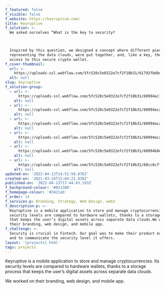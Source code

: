 ```yaml
---
f_featured: false
f_visible: false
f_website: https://keyruptive.com/
title: Keyruptive
f_solution: >-
  We asked ourselves “What is the key to security?

    

  Inspired by this question, we designed a concept where different pieces,
  representing the data clouds, were put together, and, like a key, they granted
  access to this secure crypto wallet.
f_cover-thumbnail:
  url: >-
    https://uploads-ssl.webflow.com/5fc520c5e0322e7cf2f10b31/61792fbdbd154e0a92b82613_k-main-img.png
  alt: null
slug: keyruptive
f_solution-group:
  - url: >-
      https://uploads-ssl.webflow.com/5fc520c5e0322e7cf2f10b31/60994ac7a5d9b12b340e5862_keyruptive%402x.png
    alt: null
  - url: >-
      https://uploads-ssl.webflow.com/5fc520c5e0322e7cf2f10b31/60994acafa493a7f89543cc5_k-hero%402x.png
    alt: null
  - url: >-
      https://uploads-ssl.webflow.com/5fc520c5e0322e7cf2f10b31/60994aca3c96edf1c575175c_k-how%402x.png
    alt: null
  - url: >-
      https://uploads-ssl.webflow.com/5fc520c5e0322e7cf2f10b31/60994acaf8d12ca0873468d1_k-wallet%402x.png
    alt: null
  - url: >-
      https://uploads-ssl.webflow.com/5fc520c5e0322e7cf2f10b31/60994b8ec05d515d08d07d17_k-mobile%402x.png
    alt: null
  - url: >-
      https://uploads-ssl.webflow.com/5fc520c5e0322e7cf2f10b31/60cc6cffd7bc529c25dbc2e2_Frame%2068.svg
    alt: null
updated-on: '2022-04-13T14:51:50.876Z'
created-on: '2021-03-24T12:04:21.439Z'
published-on: '2022-04-13T17:44:43.193Z'
f_background-colour: '#021380'
f_homepage-colour: '#2421ab'
f_order: 14
f_services-p: Branding, Strategy, Web Design, web3
f_description-p: >-
  Keyruptive is a mobile application to store and manage cryptocurrencies. Its
  security levels are compared to hardware wallets, thanks to a storage process
  that keeps the user’s digital assets across separate data clouds.We worked on
  their branding, web design, and mobile app.
f_challenge: >-
  Security is crucial in Fintech. Our goal was to make their product easy to use
  and to communicate the security level it offers.
layout: '[projects].html'
tags: projects
---
```


Keyruptive is a mobile application to store and manage cryptocurrencies. Its security levels are compared to hardware wallets, thanks to a storage process that keeps the user’s digital assets across separate data clouds.

  

We worked on their branding, web design, and mobile app.
